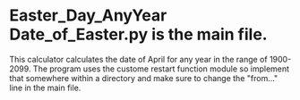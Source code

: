 # Easter_Day_AnyYear   Date_of_Easter.py is the main file.

This calculator calculates the date of April for any year in the range of 1900-2099.
The program uses the custome restart function module so implement that somewhere within a directory and make sure to change the "from..." line in the main file.
